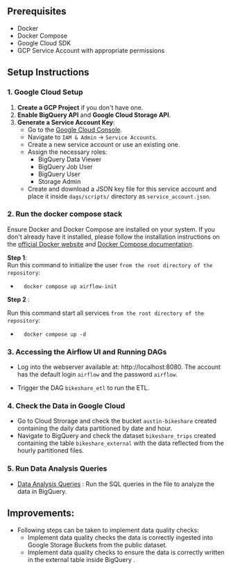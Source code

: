 
## Prerequisites

- Docker
- Docker Compose
- Google Cloud SDK
- GCP Service Account with appropriate permissions

## Setup Instructions

### 1. Google Cloud Setup

1. **Create a GCP Project** if you don't have one.
2. **Enable BigQuery API** and **Google Cloud Storage API**.
3. **Generate a Service Account Key**:
    - Go to the [Google Cloud Console](https://console.cloud.google.com/).
    - Navigate to `IAM & Admin` -> `Service Accounts`.
    - Create a new service account or use an existing one.
    - Assign the necessary roles:
        - BigQuery Data Viewer
        - BigQuery Job User
        - BigQuery User
        - Storage Admin
    - Create and download a JSON key file for this service account and place it inside `dags/scripts/` directory as `service_account.json`.

### 2. Run the docker compose stack 

Ensure Docker and Docker Compose are installed on your system. If you don't already have it installed, please follow the installation instructions on the [official Docker website](https://docs.docker.com/get-docker/) and [Docker Compose documentation](https://docs.docker.com/compose/install/).


**Step 1**:  
Run this command to initialize the user `from the root directory of the repository`:
- ```shell
    docker compose up airflow-init
  ```

**Step 2** :


Run this command start all services `from the root directory of the repository`:

- ```shell
    docker compose up -d
  ```


### 3. Accessing the Airflow UI and Running DAGs

- Log into the webserver available at: http://localhost:8080. The account has the default login `airflow` and the password `airflow`.

- Trigger the DAG `bikeshare_etl` to run the ETL.

### 4. Check the Data in Google Cloud

- Go to Cloud Strorage and check the bucket `austin-bikeshare` created containing the daily data partitioned by date and hour. 
- Navigate to BigQuery and check the dataset `bikeshare_trips` created containing the table `bikeshare_external` with the data reflected from the hourly partitioned files.

### 5. Run Data Analysis Queries

- [Data Analysis Queries](dags/scripts/queries.sql) : Run the SQL queries in the file to analyze the data in BigQuery.


## Improvements:

- Following steps can be taken to implement data quality checks:
    - Implement data quality checks the data is correctly ingested into Google Storage Buckets from the public dataset.
    - Implement data quality checks to ensure the data is correctly written in the external table inside BigQuery .